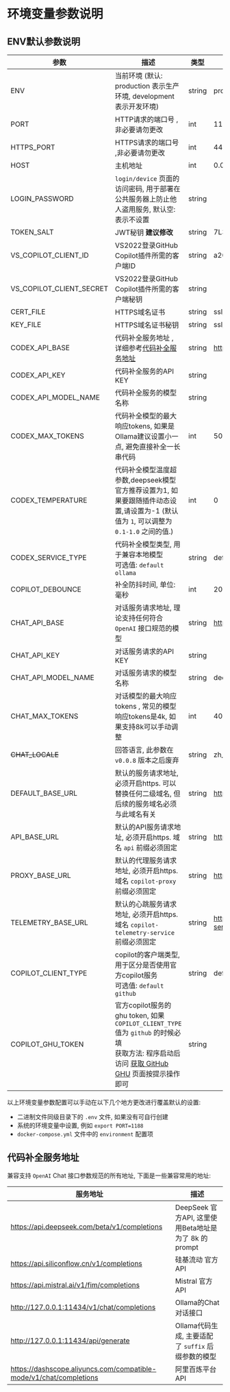 # 环境变量参数说明

## ENV默认参数说明

| 参数                       | 描述                                                                                                                                                            | 类型     | 默认值                                             |
|--------------------------|---------------------------------------------------------------------------------------------------------------------------------------------------------------|--------|-------------------------------------------------|
| ENV                      | 当前环境 (默认: production 表示生产环境, development 表示开发环境)                                                                                                              | string | production                                      |
| PORT                     | HTTP请求的端口号 ,非必要请勿更改                                                                                                                                           | int    | 1188                                            |
| HTTPS_PORT               | HTTPS请求的端口号 ,非必要请勿更改                                                                                                                                          | int    | 443                                             |
| HOST                     | 主机地址                                                                                                                                                          | int    | 0.0.0.0                                         |
| LOGIN_PASSWORD           | `login/device` 页面的访问密码, 用于部署在公共服务器上防止他人盗用服务, 默认空:表示不设置                                                                                                        | string |                                                 |
| TOKEN_SALT               | JWT秘钥 **建议修改**                                                                                                                                                | string | 7L3Gqrn24TUWzLwG                                |
| VS_COPILOT_CLIENT_ID     | VS2022登录GitHub Copilot插件所需的客户端ID                                                                                                                              | string | a200baed193bb2088a6e                            |
| VS_COPILOT_CLIENT_SECRET | VS2022登录GitHub Copilot插件所需的客户端秘钥                                                                                                                              | string |                                                 |
| CERT_FILE                | HTTPS域名证书                                                                                                                                                     | string | ssl/mycopilot.crt                               |
| KEY_FILE                 | HTTPS域名证书秘钥                                                                                                                                                   | string | ssl/mycopilot.key                               |
| CODEX_API_BASE           | 代码补全服务地址 , 详细参考[代码补全服务地址](#代码补全服务地址)                                                                                                                          | string | https://api.deepseek.com/beta/v1/completions    |
| CODEX_API_KEY            | 代码补全服务的API KEY                                                                                                                                                | string |                                                 |
| CODEX_API_MODEL_NAME     | 代码补全服务的模型名称                                                                                                                                                   | string |                                                 |
| CODEX_MAX_TOKENS         | 代码补全模型的最大响应tokens, 如果是Ollama建议设置小一点, 避免直接补全一长串代码                                                                                                              | int    | 500                                             |
| CODEX_TEMPERATURE        | 代码补全模型温度超参数,deepseek模型官方推荐设置为1, 如果要跟随插件动态设置,请设置为-1 (默认值为 `1`, 可以调整为 `0.1-1.0` 之间的值.)                                                                          | int    | 0                                               |
| CODEX_SERVICE_TYPE       | 代码补全模型类型, 用于兼容本地模型 <br/>可选值: `default` `ollama`                                                                                                               | string | default                                         |
| COPILOT_DEBOUNCE         | 补全防抖时间, 单位:毫秒                                                                                                                                                 | int    | 200                                             |
| CHAT_API_BASE            | 对话服务请求地址, 理论支持任何符合 `OpenAI` 接口规范的模型                                                                                                                           | string | https://api.deepseek.com/v1/chat/completions    |
| CHAT_API_KEY             | 对话服务请求的API KEY                                                                                                                                                | string |                                                 |
| CHAT_API_MODEL_NAME      | 对话服务请求的模型名称                                                                                                                                                   | string | deepseek-chat                                   |
| CHAT_MAX_TOKENS          | 对话模型的最大响应tokens , 常见的模型响应tokens是4k, 如果支持8k可以手动调整                                                                                                              | int    | 4096                                            |
| ~~CHAT_LOCALE~~          | 回答语言, 此参数在 `v0.0.8` 版本之后废弃                                                                                                                                    | string | zh_CN                                           |
| DEFAULT_BASE_URL         | 默认的服务请求地址, 必须开启https. 可以替换任何二级域名, 但后续的服务域名必须与此域名有关                                                                                                            | string | https://mycopilot.com                           |
| API_BASE_URL             | 默认的API服务请求地址, 必须开启https.  域名 `api` 前缀必须固定                                                                                                                     | string | https://api.mycopilot.com                       |
| PROXY_BASE_URL           | 默认的代理服务请求地址, 必须开启https.  域名 `copilot-proxy` 前缀必须固定                                                                                                            | string | https://copilot-proxy.mycopilot.com             |
| TELEMETRY_BASE_URL       | 默认的心跳服务请求地址, 必须开启https.  域名 `copilot-telemetry-service` 前缀必须固定                                                                                                | string | https://copilot-telemetry-service.mycopilot.com |
| COPILOT_CLIENT_TYPE      | copilot的客户端类型, 用于区分是否使用官方copilot服务<br/>可选值: `default` `github`                                                                                                | string | default                                         |
| COPILOT_GHU_TOKEN        | 官方copilot服务的ghu token, 如果 `COPILOT_CLIENT_TYPE` 值为 `github` 的时候必填<br/>获取方法: 程序启动后访问 [获取 GitHub GHU](http://127.0.0.1:1188/github/login/device/code) 页面按提示操作即可 | string |                                                 |

以上环境变量参数配置可以手动在以下几个地方更改进行覆盖默认的设置:

- 二进制文件同级目录下的 `.env` 文件, 如果没有可自行创建
- 系统的环境变量中设置, 例如 `export PORT=1188`
- `docker-compose.yml` 文件中的 `environment` 配置项

## 代码补全服务地址

兼容支持 `OpenAI` Chat 接口参数规范的所有地址, 下面是一些兼容常用的地址:

| 服务地址                                                               | 描述                                       |
|--------------------------------------------------------------------|------------------------------------------|
| https://api.deepseek.com/beta/v1/completions                       | DeepSeek 官方API, 这里使用Beta地址是为了 8k 的prompt |
| https://api.siliconflow.cn/v1/completions                          | 硅基流动 官方API                               |
| https://api.mistral.ai/v1/fim/completions                          | Mistral 官方API                            |
| http://127.0.0.1:11434/v1/chat/completions                         | Ollama的Chat对话接口                          |
| http://127.0.0.1:11434/api/generate                                | Ollama代码生成, 主要适配了 `suffix` 后缀参数的模型       |
| https://dashscope.aliyuncs.com/compatible-mode/v1/chat/completions | 阿里百炼平台API                                |